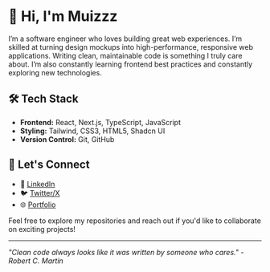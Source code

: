 # 👋 Hi, I'm Muizzz

I’m a software engineer who loves building great web experiences. I’m skilled at turning design mockups into high-performance, responsive web applications. Writing clean, maintainable code is something I truly care about. I’m also constantly learning frontend best practices and constantly exploring new technologies.

## 🛠️ Tech Stack
- **Frontend:** React, Next.js, TypeScript, JavaScript
- **Styling:** Tailwind, CSS3, HTML5, Shadcn UI
- **Version Control:** Git, GitHub

## 🤝 Let's Connect
- 🔗 [LinkedIn](https://www.linkedin.com/in/devdesiignn/)
- 🐦 [Twitter/X](https://x.com/devdesiignn/)
- 🌐 [Portfolio](https://www.muizzz.dev/)


Feel free to explore my repositories and reach out if you'd like to collaborate on exciting projects!

---
*"Clean code always looks like it was written by someone who cares." - Robert C. Martin*
